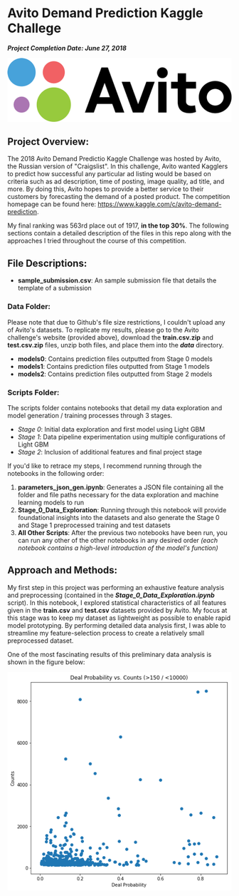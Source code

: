 # Avito Demand Prediction Kaggle Challege

***Project Completion Date: June 27, 2018***

![avito logo](https://github.com/gestalt-howard/avito-demand-prediction/blob/master/images/logo-avito.png)

## Project Overview:
The 2018 Avito Demand Predictio Kaggle Challenge was hosted by Avito, the Russian version of "Craigslist". In this challenge, Avito wanted Kagglers to predict how successful any particular ad listing would be based on criteria such as ad description, time of posting, image quality, ad title, and more. By doing this, Avito hopes to provide a better service to their customers by forecasting the demand of a posted product. The competition homepage can be found here: https://www.kaggle.com/c/avito-demand-prediction.

My final ranking was 563rd place out of 1917, **in the top 30%**. The following sections contain a detailed description of the files in this repo along with the approaches I tried throughout the course of this competition.

## File Descriptions:

* **sample_submission.csv**: An sample submission file that details the template of a submission

### Data Folder:
Please note that due to Github's file size restrictions, I couldn't upload any of Avito's datasets. To replicate my results, please go to the Avito challenge's website (provided above), download the **train.csv.zip** and **test.csv.zip** files, unzip both files, and place them into the ***data*** directory.
* **models0**: Contains prediction files outputted from Stage 0 models
* **models1**: Contains prediction files outputted from Stage 1 models
* **models2**: Contains prediction files outputted from Stage 2 models

### Scripts Folder:
The scripts folder contains notebooks that detail my data exploration and model generation / training processes through 3 stages.
* *Stage 0*: Initial data exploration and first model using Light GBM
* *Stage 1*: Data pipeline experimentation using multiple configurations of Light GBM
* *Stage 2*: Inclusion of additional features and final project stage

If you'd like to retrace my steps, I recommend running through the notebooks in the following order:

1. **parameters_json_gen.ipynb**: Generates a JSON file containing all the folder and file paths necessary for the data exploration and machine learning models to run
2. **Stage_0_Data_Exploration**: Running through this notebook will provide foundational insights into the datasets and also generate the Stage 0 and Stage 1 preprocessed training and test datasets
3. **All Other Scripts**: After the previous two notebooks have been run, you can run any other of the other notebooks in any desired order *(each notebook contains a high-level introduction of the model's function)*

## Approach and Methods:
My first step in this project was performing an exhaustive feature analysis and preprocessing (contained in the ***Stage_0_Data_Exploration.ipynb*** script). In this notebook, I explored statistical characteristics of all features given in the **train.csv** and **test.csv** datasets provided by Avito. My focus at this stage was to keep my dataset as lightweight as possible to enable rapid model prototyping. By performing detailed data analysis first, I was able to streamline my feature-selection process to create a relatively small preprocessed dataset.

One of the most fascinating results of this preliminary data analysis is shown in the figure below:

![deal probability artifact](https://github.com/gestalt-howard/avito-demand-prediction/blob/master/images/deal_prob_artifact.png)
